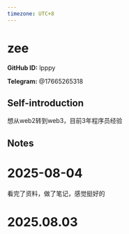 ```yaml
---
timezone: UTC+8
---
```


# zee

**GitHub ID:** lpppy

**Telegram:** @17665265318

## Self-introduction

想从web2转到web3，目前3年程序员经验

## Notes

<!-- Content_START -->
# 2025-08-04

看完了资料，做了笔记，感觉挺好的


# 2025.08.03


<!-- Content_END -->
